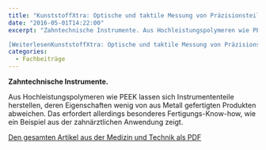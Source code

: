 ```yaml
---
title: "KunststoffXtra: Optische und taktile Messung von Präzisionsteilen"
date: "2016-05-01T14:22:00"
excerpt: "Zahntechnische Instrumente. Aus Hochleistungspolymeren wie PEEK lassen sich Instrumententeile herstellen, deren Eigenschaften wenig von aus Metall gefertigten Produkten abweichen. Das erfordert allerdings besonderes Fertigungs-Know-how, wie … 

[WeiterlesenKunststoffXtra: Optische und taktile Messung von Präzisionsteilen](https://pfaffgmbh.com/kunststoffxtra-kunststofftechnik-plus-entwicklungskompetenz/#more-692 "KunststoffXtra: Optische und taktile Messung von Präzisionsteilen")"
categories:
  - Fachbeiträge
---
```

**Zahntechnische Instrumente.**

Aus Hochleistungspolymeren wie PEEK lassen sich Instrumententeile herstellen, deren Eigenschaften wenig von aus Metall gefertigten Produkten abweichen. Das erfordert allerdings besonderes Fertigungs-Know-how, wie ein Beispiel aus der zahnärztlichen Anwendung zeigt.

[Den gesamten Artikel aus der Medizin und Technik als PDF](https://pfaffgmbh.com/downloads/Kunststoffxtra-Anzeige-Messtechnik-01-05-2016.pdf)